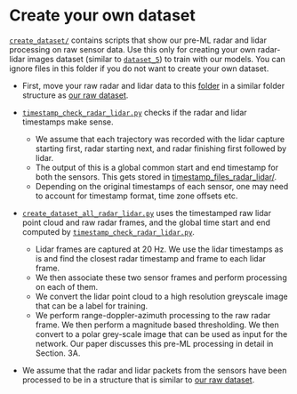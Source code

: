 # Create your own dataset

[`create_dataset/`](./create_dataset/) contains scripts that show our pre-ML radar and lidar processing on raw sensor data. Use this only for creating your own radar-lidar images dataset (similar to [`dataset_5`](./dataset_5/)) to train with our models. You can ignore files in this folder if you do not want to create your own dataset.

- First, move your raw radar and lidar data to this [folder](./) in a similar folder structure as [our raw dataset]().
- [`timestamp_check_radar_lidar.py`](./timestamp_check_radar_lidar.py) checks if the radar and lidar timestamps make sense. 

    - We assume that each trajectory was recorded with the lidar capture starting first, radar starting next, and radar finishing first followed by lidar.
    - The output of this is a global common start and end timestamp for both the sensors. This gets stored in [timestamp_files_radar_lidar/]('./timestamp_files_radar_lidar/').
    - Depending on the original timestamps of each sensor, one may need to account for timestamp format, time zone offsets etc.

- [`create_dataset_all_radar_lidar.py`](./create_dataset_all_radar_lidar.py) uses the timestamped raw lidar point cloud and raw radar frames, and the global time start and end computed by [`timestamp_check_radar_lidar.py`](./timestamp_check_radar_lidar.py).

    - Lidar frames are captured at 20 Hz. We use the lidar timestamps as is and find the closest radar timestamp and frame to each lidar frame. 
    - We then associate these two sensor frames and perform processing on each of them. 
    - We convert the lidar point cloud to a high resolution greyscale image that can be a label for training.
    - We perform range-doppler-azimuth processing to the raw radar frame. We then perform a magnitude based thresholding. We then convert to a polar grey-scale image that can be used as input for the network. Our paper discusses this pre-ML processing in detail in Section. 3A.

- We assume that the radar and lidar packets from the sensors have been processed to be in a structure that is similar to [our raw dataset]().